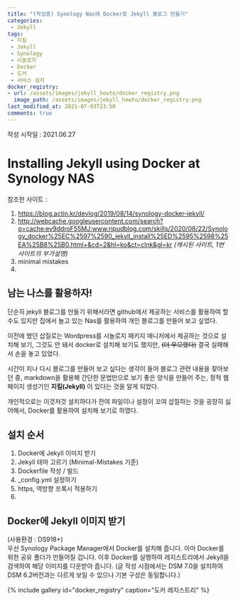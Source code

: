 ```yaml
---
title: "(작성중) Synology Nas에 Docker로 Jekyll 블로그 만들기"
categories:
 - Jekyll
tags:
 - 지킬
 - Jekyll
 - Synology
 - 시놀로지
 - Docker
 - 도커
 - 서비스 설치
docker_registry:
- url: /assets/images/jekyll_howto/docker_registry.png
  image_path: /assets/images/jekyll_howto/docker_registry.png
last_modified_at: 2021-07-03T23:50
comments: true
---
```

작성 시작일 : 2021.06.27

# Installing Jekyll using Docker at Synology NAS
참조한 사이트 :  
1. https://blog.actin.kr/devlog/2019/08/14/synology-docker-jekyll/
2. http://webcache.googleusercontent.com/search?q=cache:ev9ddroF55MJ:www.ripudblog.com/skills/2020/08/22/Synology_docker%25EC%2597%2590_jekyll_install%25ED%2595%2598%25EA%25B8%25B0.html+&cd=2&hl=ko&ct=clnk&gl=kr
*(캐시된 사이트, 1번 사이트의 부가설명)*
3. minimal mistakes
4. 

## 남는 나스를 활용하자!
단순히 jekyll 블로그를 만들기 위해서라면 github에서 제공하는 서비스를 활용하여 할 수도 있지만 집에서 놀고 있는 Nas를 활용하여 개인 블로그를 만들어 보고 싶었다.

이전에 했던 삽질로는 Wordpress를 시놀로지 패키지 매니저에서 제공하는 것으로 설치해 보기, 그것도 안 돼서 docker로 설치해 보기도 했지만, ~~(더 무모했다)~~ 결국 실패해서 손을 놓고 있었다.

시간이 지나 다시 블로그를 만들어 보고 싶다는 생각이 들어 블로그 관련 내용을 찾아보던 중, markdown을 활용해 간단한 문법만으로 보기 좋은 양식을 만들어 주는, 정적 웹 페이지 생성기인 **지킬(Jekyll)** 이 있다는 것을 알게 되었다.

개인적으로는 이것저것 설치하다가 잔여 파일이나 설정이 꼬여 삽질하는 것을 굉장히 싫어해서, Docker를 활용하여 설치해 보기로 하였다.

## 설치 순서
1. Docker에 Jekyll 이미지 받기
2. Jekyll 테마 고르기 (Minimal-Mistakes 기준)
3. Dockerfile 작성 / 빌드
4. _config.yml 설정하기
5. https, 역방향 프록시 적용하기
6. 

## Docker에 Jekyll 이미지 받기
(사용환경 : DS918+)  
우선 Synology Package Manager에서 Docker를 설치해 줍니다.
아마 Docker를 위한 공유 폴더가 만들어질 겁니다.
이후 Docker를 실행하여 레지스트리에서 Jekyll을 검색하여 해당 이미지를 다운받아 줍니다.
(글 작성 시점에서는 DSM 7.0을 설치하여 DSM 6.2버전과는 다르게 보일 수 있으나 기본 구성은 동일합니다.)

{% include gallery id="docker_registry" caption="도커 레지스트리" %}

